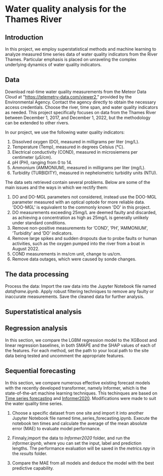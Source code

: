 # Water quality analysis for the Thames River

## Introduction
In this project, we employ superstatistical methods and machine learning to analyze measured time series data of water quality indicators from the River Thames. Particular emphasis is placed on unraveling the complex underlying dynamics of water quality indicators.

## Data
Download real-time water quality measurements from the Meteor Data Cloud at "https://telemetry-data.com/viewer2," provided by the Environmental Agency. Contact the agency directly to obtain the necessary access credentials. Choose the river, time span, and water quality indicators as needed. This project specifically focuses on data from the Thames River between December 1, 2017, and December 1, 2022, but the methodology can be extended to other rivers.

In our project, we use the following water quality indicators:

1. Dissolved oxygen (DO), measured in milligrams per liter (mg/L).
2. Temperature (Temp), measured in degrees Celsius (°C).
3. Electrical conductivity (COND), measured in microsiemens per centimeter (μS/cm).
4. pH (PH), ranging from 0 to 14.
5. Ammonium (AMMONIUM), measured in milligrams per liter (mg/L).
6. Turbidity (TURBIDITY), measured in nephelometric turbidity units (NTU).

The data sets retrieved contain several problems. Below are some of the main issues and the ways in which we rectify them:
1. DO and DO-MGL parameters not considered, instead use the DOO-MGL parameter measured with an optical optode for more reliable data. 'DOO-MGL' is equivalent to the commonly known 'DO' in this project.
1. DO measurements exceeding 25mg/L are deemed faulty and discarded, as achieving a concentration as high as 25mg/L is generally unlikely under standard conditions.
2. Remove non-positive measurements for ’COND’, ’PH’, ’AMMONIUM’, ’Turbidity’ and ’DO’ indicators.
3. Remove large spikes and sudden dropouts due to probe faults or human activities, such as the
oxygen pumped into the river from a boat in August 2022.
4. COND measurements in ms/cm unit, change to us/cm.
5. Remove data outages, which were caused by sonde changes.

## The data processing
Process the data: Import the raw data into the Jupyter Notebook file named *dataframe.ipynb*. Apply robust filtering techniques to remove any faulty or inaccurate measurements. Save the cleaned data for further analysis.

## Superstatistical analysis



## Regression analysis
In this section, we compare the LGBM regression model to the XGBoost and linear regression baselines, in both SMAPE and the SHAP values of each of the features. For each method, set the path to your local path to the site data being tested and uncomment the appropriate features.



## Sequential forecasting 

In this section, we compare numerous effective existing forecast models with the recently developed transformer, namely Informer, which is the state-of-the-art machine learning techniques. This techinques are based on [Time series forecasting](https://github.com/tensorflow/docs/blob/master/site/en/tutorials/structured_data/time_series.ipynb) and [Informer2020](https://github.com/zhouhaoyi/Informer2020). Modifications were made to suit the water quality time series.

1. Choose a specific dataset from one site and import it into another Jupyter Notebook file named time_series_forecasting.ipynb. Execute the notebook ten times and calculate the average of the mean absolute error (MAE) to evaluate model performance.
   
2. Finnaly,import the data to *Informer2020* folder, and run the *informer.ipynb*, where you can set the input, label and prediction lengths. The performance evaluation will be saved in the *metrics.npy* in the *results* folder.

3. Compare the MAE from all models and deduce the model with the best predictive capability.

